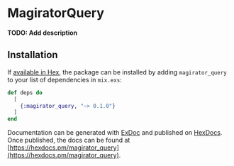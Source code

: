 # MagiratorQuery

**TODO: Add description**

## Installation

If [available in Hex](https://hex.pm/docs/publish), the package can be installed
by adding `magirator_query` to your list of dependencies in `mix.exs`:

```elixir
def deps do
  [
    {:magirator_query, "~> 0.1.0"}
  ]
end
```

Documentation can be generated with [ExDoc](https://github.com/elixir-lang/ex_doc)
and published on [HexDocs](https://hexdocs.pm). Once published, the docs can
be found at [https://hexdocs.pm/magirator_query](https://hexdocs.pm/magirator_query).

